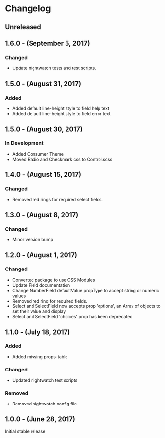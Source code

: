 Changelog
=========

Unreleased
----------

1.6.0 - (September 5, 2017)
------------------
### Changed
* Update nightwatch tests and test scripts.

1.5.0 - (August 31, 2017)
------------------
### Added
* Added default line-height style to field help text
* Added default line-height style to field error text

1.5.0 - (August 30, 2017)
------------------
### In Development
* Added Consumer Theme
* Moved Radio and Checkmark css to Control.scss

1.4.0 - (August 15, 2017)
------------------
### Changed
* Removed red rings for required select fields.

1.3.0 - (August 8, 2017)
------------------
### Changed
* Minor version bump

1.2.0 - (August 1, 2017)
------------------
### Changed
* Converted package to use CSS Modules
* Update Field documentation
* Change NumberField defaultValue propType to accept string or numeric values
* Removed red ring for required fields.
* Select and SelectField now accepts prop 'options', an Array of objects to set their value and display
* Select and SelectField 'choices' prop has been deprecated

1.1.0 - (July 18, 2017)
------------------
### Added
* Added missing props-table

### Changed
* Updated nightwatch test scripts

### Removed
* Removed nightwatch.config file

1.0.0 - (June 28, 2017)
------------------
Initial stable release
